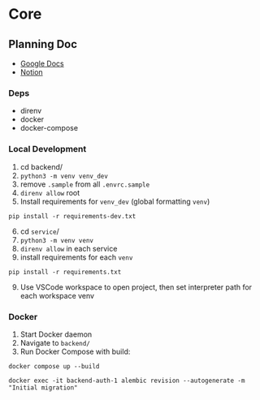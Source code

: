 # Core

## Planning Doc
- [Google Docs](https://docs.google.com/document/d/1nWxq26N9xc58UbZNNJ4-m58uU7EoFh0y7El0LYVcf4U/edit?usp=sharing)
- [Notion](https://www.notion.so/Main-Microservice-Project-fb97d85962ef45c2bce9fa9714499ec2?pvs=4)

### Deps
- direnv
- docker
- docker-compose

### Local Development
1. cd backend/
2. `python3 -m venv venv_dev`
3. remove `.sample` from all `.envrc.sample`
4. `direnv allow` root
5. Install requirements for `venv_dev` (global formatting `venv`)
```
pip install -r requirements-dev.txt
```

6. cd `service`/
7. `python3 -m venv venv`
8. `direnv allow` in each service
9. install requirements for each `venv`
```
pip install -r requirements.txt
```

9. Use VSCode workspace to open project, then set interpreter path for each workspace venv


### Docker
1. Start Docker daemon
2. Navigate to `backend/`
3. Run Docker Compose with build:
```
docker compose up --build
```

`docker exec -it backend-auth-1 alembic revision --autogenerate -m "Initial migration"`

